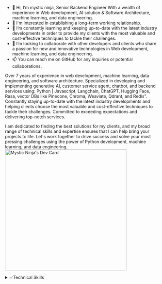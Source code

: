 - 👋 Hi, I’m mystic ninja, Senior Backend Engineer With a wealth of experience in Web development, AI solution & Software Architecture, machine learning, and data engineering.
- 👀 I'm interested in establishing a long-term working relationship. 
- 🌱 I’m constantly learning and keeping up-to-date with the latest industry developments in order to provide my clients with the most valuable and cost-effective techniques to tackle their challenges.
- 💞️ I’m looking to collaborate with other developers and clients who share a passion for new and innovative technologies in Web development, machine learning, and data engineering.
- 📫 You can reach me on GitHub for any inquiries or potential collaborations.

Over 7 years of experience in web development, machine learning, data engineering, and software architecture. 
Specialized in developing and implementing generative AI, customer service agent, chatbot, and backend services using: Python | Javascript, Langchain, ChatGPT, Hugging Face, Rasa, vector DBs like Pinecone, Chroma, Weaviate, Qdrant, and Redis". 
Constantly staying up-to-date with the latest industry developments and helping clients choose the most valuable and cost-effective techniques to tackle their challenges. 
Committed to exceeding expectations and delivering top-notch services.

I am dedicated to finding the best solutions for my clients, and my broad range of technical skills and expertise ensures that I can help bring your projects to life. 
Let's work together to drive success and solve your most pressing challenges using the power of Python development, machine learning, and data engineering.
<a href="https://app.daily.dev/mysticnin"><img src="https://api.daily.dev/devcards/a6bc63ac1d104f2db44a3c115cf03f40.png?r=bw2" width="400" alt="Mystic Ninja's Dev Card"/></a>
<details>
  <summary>✅Technical Skills</summary>
  <ul>
    <li>✔ Programming languages: Python, Golang, JavaScript</li>
    <li>✔ Web technologies: Django, Flask, gin-gonic, React, Next.js, Typescript, Tailwind CSS</li>
    <li>✔ Haystack, RabbitMQ/Kafka, ElasticSearch</li>
    <li>✔ RDB: PostgreSQL, MariaDB, SQLite</li>
    <li>✔ NoSQL: MongoDB, InfluxDB, Firebase, Cassandra, Redis</li>
    <li>✔ API: REST, JSON APIS, SOAP, gRPC, GraphQL - Apollo</li>
    <li>✔ Deep Learning libraries: Tensorflow, Scikit-Learn, PyTorch</li>
    <li>✔ Data analysis: Pandas/Polars, Numpy, Scipy, Ballerina</li>
    <li>✔ Databricks, Apache Spark, AVRO</li>
    <li>✔ Data Visualization: Bokeh, D3.js, Matplotlib</li>
    <li>✔ RabbitMQ/Kafka, ElasticSearch</li>
    <li>✔ Task queues: Celery, Redis Queue(RQ)</li>
    <li>✔ Docker, Kubernetes</li>
    <li>✔ Web Scraping ( BeautifulSoup, Selenium, Scrapy, Puppeteer, Cheerio)</li>
    <li>✔ Automation ( Selenium webdriver, Zapier )</li>
    <li>✔ Data-Driven Python web apps (Dash / Plotly / Streamlit)</li>
    <li>✔ AWS S3, Lambda, EC2, Cognito, CloudWatch, DynamoDB, API Gateway, RDS, Elastic IP, Router</li>
    <li>✔ Web Scraping & Crawling: Automation for page movement & button action, bypassing captcha & scraping defender, Implementation for proxy rotation</li>
    <li>✔ AI: Langchain, OpenAI, GPT & Hugging face, Pinecone & Weaviate & Chroma, Supabase & Firebase, Zapier NLA</li>
    <li>✔ Data Engineering & ML: Numpy, Polars, pandas, tensorflow, Scipy, Scikit-learn, Pytorch</li>
    <li>✔ Bubble.io</li>
  </ul>
</details>
